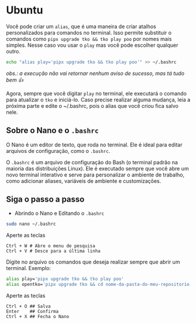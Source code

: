 # Ubuntu

Você pode criar um `alias`, que é uma maneira de criar atalhos personalizados para comandos no terminal. Isso permite substituir o comandos como `pipx upgrade tko && tko play poo` por nomes mais simples. Nesse caso vou usar o `play` mas você pode escolher qualquer outro.

```sh
echo "alias play='pipx upgrade tko && tko play poo'" >> ~/.bashrc
```
*obs.: a execução não vai retornar nenhum aviso de sucesso, mas tá tudo bem 👍*

Agora, sempre que você digitar `play` no terminal, ele executará o comando para atualizar o `tko` e iniciá-lo. Caso precise realizar alguma mudança, leia a próxima parte e edite o ~/.bashrc, pois o alias que você criou fica salvo nele.

## Sobre o Nano e o `.bashrc`

O Nano é um editor de texto, que roda no terminal. Ele é ideal para editar arquivos de configuração, como o `.bashrc`. 

O `.bashrc` é um arquivo de configuração do Bash (o terminal padrão na maioria das distribuições Linux). Ele é executado sempre que você abre um novo terminal interativo e serve para personalizar o ambiente de trabalho, como adicionar aliases, variáveis de ambiente e customizações.

## Siga o passo a passo

- Abrindo o Nano e Editando o `.bashrc`
```sh
sudo nano ~/.bashrc
```
Aperte as teclas
```
Ctrl + W # Abre o menu de pesquisa
Ctrl + V # Desce para a última linha
```

Digite no arquivo os comandos que deseja realizar sempre que abrir um terminal. Exemplo:

```sh 
alias play='pipx upgrade tko && tko play poo'
alias opentko='pipx upgrade tko && cd nome-da-pasta-do-meu-repositorio && tko play poo'
```
Aperte as teclas
```
Ctrl + O ## Salva
Enter    ## Confirma
Ctrl + X ## Fecha o Nano
```
